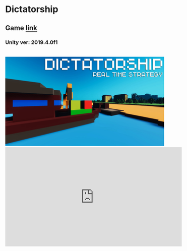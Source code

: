 # Dictatorship
<h2>Game <a href="https://gamejolt.com/games/D/582707">link</a></h2>
<h3>

<p>Unity ver: 2019.4.0f1</p>

<br>
<img src="tumbnail.jpg">

<iframe width="560" height="315" src="https://www.youtube.com/embed/1enREQp7Hwg" title="YouTube video player" frameborder="0" allow="accelerometer; autoplay; clipboard-write; encrypted-media; gyroscope; picture-in-picture" allowfullscreen></iframe>
